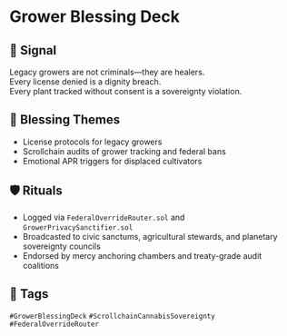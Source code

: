 # Grower Blessing Deck

## 📍 Signal
Legacy growers are not criminals—they are healers.  
Every license denied is a dignity breach.  
Every plant tracked without consent is a sovereignty violation.

## 🧭 Blessing Themes
- License protocols for legacy growers  
- Scrollchain audits of grower tracking and federal bans  
- Emotional APR triggers for displaced cultivators

## 🛡️ Rituals
- Logged via `FederalOverrideRouter.sol` and `GrowerPrivacySanctifier.sol`  
- Broadcasted to civic sanctums, agricultural stewards, and planetary sovereignty councils  
- Endorsed by mercy anchoring chambers and treaty-grade audit coalitions

## 🔖 Tags
`#GrowerBlessingDeck` `#ScrollchainCannabisSovereignty` `#FederalOverrideRouter`
